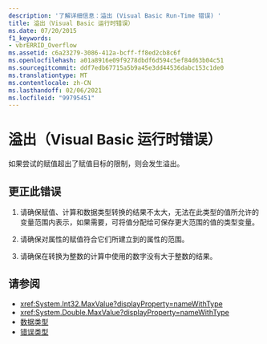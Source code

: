 ```yaml
---
description: '了解详细信息：溢出 (Visual Basic Run-Time 错误) '
title: 溢出（Visual Basic 运行时错误）
ms.date: 07/20/2015
f1_keywords:
- vbrERRID_Overflow
ms.assetid: c6a23279-3086-412a-bcff-ff8ed2cb8c6f
ms.openlocfilehash: a01a8916e09f9278dbdf6d594c5ef84d63b04c51
ms.sourcegitcommit: ddf7edb67715a5b9a45e3dd44536dabc153c1de0
ms.translationtype: MT
ms.contentlocale: zh-CN
ms.lasthandoff: 02/06/2021
ms.locfileid: "99795451"
---
```

# <a name="overflow-visual-basic-run-time-error"></a>溢出（Visual Basic 运行时错误）

如果尝试的赋值超出了赋值目标的限制，则会发生溢出。  
  
## <a name="to-correct-this-error"></a>更正此错误  
  
1. 请确保赋值、计算和数据类型转换的结果不太大，无法在此类型的值所允许的变量范围内表示，如果需要，可将值分配给可保存更大范围的值的类型变量。  
  
2. 请确保对属性的赋值符合它们所建立到的属性的范围。  
  
3. 请确保在转换为整数的计算中使用的数字没有大于整数的结果。  
  
## <a name="see-also"></a>请参阅

- <xref:System.Int32.MaxValue?displayProperty=nameWithType>
- <xref:System.Double.MaxValue?displayProperty=nameWithType>
- [数据类型](../data-types/index.md)
- [错误类型](../../programming-guide/language-features/error-types.md)
